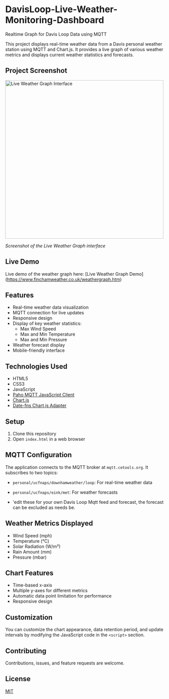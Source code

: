 # DavisLoop-Live-Weather-Monitoring-Dashboard
 Realtime Graph for Davis Loop Data using MQTT

This project displays real-time weather data from a Davis personal weather station using MQTT and Chart.js. It provides a live graph of various weather metrics and displays current weather statistics and forecasts.

## Project Screenshot

<img src="https://www.digitalurban.org/wp-content/uploads/2024/06/Screenshot-2024-06-27-at-15.48.35-1024x631.png" alt="Live Weather Graph Interface" width="500"/>

*Screenshot of the Live Weather Graph interface*

## Live Demo

Live demo of the weather graph here: [Live Weather Graph Demo] (https://www.finchamweather.co.uk/weathergraph.htm)

## Features

- Real-time weather data visualization
- MQTT connection for live updates
- Responsive design
- Display of key weather statistics:
  - Max Wind Speed
  - Max and Min Temperature
  - Max and Min Pressure
- Weather forecast display
- Mobile-friendly interface

## Technologies Used

- HTML5
- CSS3
- JavaScript
- [Paho MQTT JavaScript Client](https://eclipse.org/paho/clients/js/)
- [Chart.js](https://www.chartjs.org/)
- [Date-fns Chart.js Adapter](https://github.com/chartjs/chartjs-adapter-date-fns)

## Setup

1. Clone this repository
2. Open `index.html` in a web browser

## MQTT Configuration

The application connects to the MQTT broker at `mqtt.cetools.org`. It subscribes to two topics:

- `personal/ucfnaps/downhamweather/loop`: For real-time weather data
- `personal/ucfnaps/eink/met`: For weather forecasts

- 'edit these for your own Davis Loop Mqtt feed and forecast, the forecast can be excluded as needs be.

## Weather Metrics Displayed

- Wind Speed (mph)
- Temperature (°C)
- Solar Radiation (W/m²)
- Rain Amount (mm)
- Pressure (mbar)

## Chart Features

- Time-based x-axis
- Multiple y-axes for different metrics
- Automatic data point limitation for performance
- Responsive design

## Customization

You can customize the chart appearance, data retention period, and update intervals by modifying the JavaScript code in the `<script>` section.

## Contributing

Contributions, issues, and feature requests are welcome. 

## License

[MIT](https://choosealicense.com/licenses/mit/)
